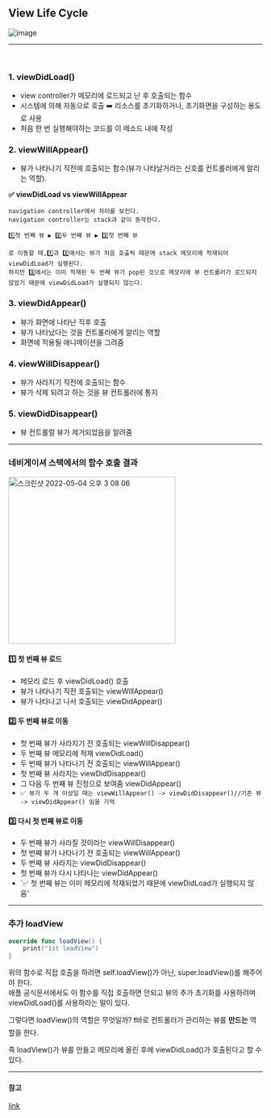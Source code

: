 ## View Life Cycle

![image](https://user-images.githubusercontent.com/65678579/166628554-8f67c481-4871-4896-bd4a-dbb57a05034d.png)

----

<br>

### 1. viewDidLoad()
- view controller가 메모리에 로드되고 난 후 호출되는 함수
- 시스템에 의해 자동으로 호출 ➡️ 리소스를 초기화하거나, 초기화면을 구성하는 용도로 사용
- 처음 한 번 실행해야하는 코드를 이 메소드 내에 작성

### 2. viewWillAppear()
- 뷰가 나타나기 직전에 호출되는 함수(뷰가 나타날거라는 신호를 컨트롤러에게 알리는 역할). 

**✅ viewDidLoad vs viewWillAppear**
```
navigation controller에서 차이를 보인다.
navigation controller는 stack과 같이 동작한다. 

1️⃣첫 번째 뷰 ▶ 2️⃣두 번째 뷰 ▶ 3️⃣첫 번째 뷰

로 이동할 때,1️⃣과 2️⃣에서는 뷰가 처음 호출됙 때문에 stack 메모리에 적재되어 viewDidLoad가 실행된다.
하지만 3️⃣에서는 이미 적재된 두 번째 뷰가 pop된 것으로 메모리에 뷰 컨트롤러가 로드되지 않았기 때문에 viewDidLoad가 실행되지 않는다.
```

### 3. viewDidAppear()
- 뷰가 화면에 나타난 직후 호출
- 뷰가 나타났다는 것을 컨트롤러에게 알리는 역할
- 화면에 적용될 애니메이션을 그려줌

### 4. viewWillDisappear()
- 뷰가 사라지기 직전에 호출되는 함수
- 뷰가 삭제 되려고 하는 것을 뷰 컨트롤러에 통지

### 5. viewDidDisappear()
- 뷰 컨트롤럴 뷰가 제거되었음을 알려줌

---- 

### 네비게이셔 스택에서의 함수 호출 결과

<img width="331" alt="스크린샷 2022-05-04 오후 3 08 06" src="https://user-images.githubusercontent.com/65678579/166630477-68d538d6-9b92-4414-bde4-fc7588433a41.png">

#### 1️⃣ 첫 번째 뷰 로드
- 메모리 로드 후 viewDidLoad() 호출
- 뷰가 나타나기 직전 호출되는 viewWillAppear()
- 뷰가 나타나고 나서 호출되는 viewDidAppear()

#### 2️⃣ 두 번째 뷰로 이동
- 첫 번째 뷰가 사라지기 전 호출되는 viewWillDisappear()
- 두 번째 뷰 메모리에 적재 viewDidLoad()
- 두 번째 뷰가 나타나기 전 호출되는 viewWillAppear()
- 첫 번째 뷰 사라지는 viewDidDisappear()
- 그 다음 두 번째 뷰 진정으로 보여줌 viewDidAppear()
- `✅ 뷰가 두 개 이상일 때는 viewWillAppear() -> viewDidDisappear()//기존 뷰 -> viewDidAppear() 임을 기억`

#### 3️⃣ 다시 첫 번째 뷰로 이동
- 두 번째 뷰가 사라질 것이라는 viewWillDisappear()
- 첫 번째 뷰가 나타나기 전 호출되는 viewWillAppear()
- 두 번째 뷰 사라지는 viewDidDisappear()
- 첫 번째 뷰가 다시 나타나는 viewDidAppear()
- `✅ 첫 번째 뷰는 이미 메모리에 적재되었기 때문에 viewDidLoad가 실행되지 않음'


--- 

### 추가 loadView
```swift
override func loadView() {
    print("1st loadView")
}
```
위의 함수로 직접 호출을 하려면 self.loadView()가 아닌, super.loadView()를 해주어야 한다.  
애플 공식문서에서도 이 함수를 직접 호출하면 안되고 뷰의 추가 초기화를 사용하려며 viewDidLoad()를 사용하라는 말이 있다.  

그렇다면 loadView()의 역할은 무엇일까?
❗️바로 컨트롤러가 관리하는 뷰를 **만드는** 역할을 한다. 

즉 loadView()가 뷰를 만들고 메모리에 올린 후에 viewDidLoad()가 호출된다고 할 수 있다.

---

#### 참고 
[link](https://zeddios.tistory.com/43)
